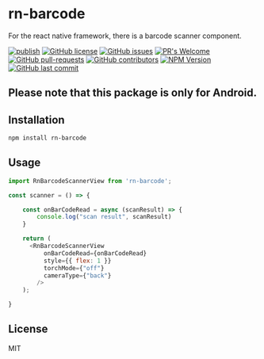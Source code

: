 # rn-barcode

For the react native framework, there is a barcode scanner component.

[![publish](https://github.com/pushpender-singh-ap/rn-barcode/actions/workflows/npm.yml/badge.svg?branch=deploy&event=push)](https://github.com/pushpender-singh-ap/rn-barcode/actions/workflows/npm.yml)
[![GitHub license](https://img.shields.io/github/license/pushpender-singh-ap/rn-barcode.svg)](https://github.com/pushpender-singh-ap/rn-barcode/blob/main/LICENSE)
[![GitHub issues](https://img.shields.io/github/issues/pushpender-singh-ap/rn-barcode.svg)](https://github.com/pushpender-singh-ap/rn-barcode/issues)
[![PR's Welcome](https://img.shields.io/badge/PRs-welcome-brightgreen.svg?style=flat)](https://github.com/pushpender-singh-ap/rn-barcode/pulls)
[![GitHub pull-requests](https://img.shields.io/github/issues-pr/pushpender-singh-ap/rn-barcode.svg)](https://github.com/pushpender-singh-ap/rn-barcode/pull/)
[![GitHub contributors](https://img.shields.io/github/contributors/pushpender-singh-ap/rn-barcode.svg)](https://github.com/pushpender-singh-ap/rn-barcode/graphs/contributors/)
[![NPM Version](https://img.shields.io/npm/v/react-native-otp-verify-remastered.svg?style=flat)](https://www.npmjs.com/package/react-native-otp-verify-remastered)
[![GitHub last commit](https://img.shields.io/github/last-commit/pushpender-singh-ap/rn-barcode.svg?style=flat)](https://github.com/pushpender-singh-ap/rn-barcode/commits)

## Please note that this package is only for Android.

## Installation

```sh
npm install rn-barcode
```
## Usage

```javascript
import RnBarcodeScannerView from 'rn-barcode';

const scanner = () => {

    const onBarCodeRead = async (scanResult) => {
        console.log("scan result", scanResult)
    }

    return (
      <RnBarcodeScannerView
          onBarCodeRead={onBarCodeRead}
          style={{ flex: 1 }}
          torchMode={"off"}
          cameraType={"back"}
        />
    );

}
```

## License

MIT